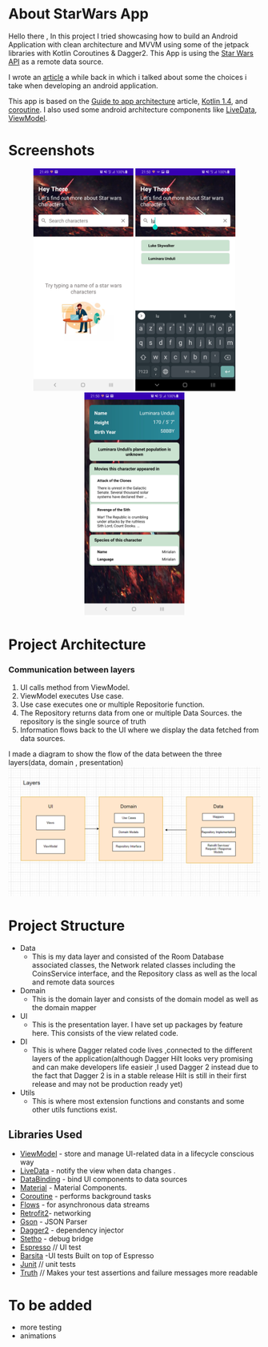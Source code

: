 # About StarWars App
Hello there ,
In this project I tried showcasing how to build an Android Application with clean architecture and MVVM using some of the jetpack libraries with Kotlin Coroutines & Dagger2. This App is using the [Star Wars API](https://swapi.dev/) as a remote data source.

I wrote an [article](https://medium.com/@hamdiboumaiza/navigating-mvvm-with-dagger-2-coroutines-and-aac-57a37ac25f3a) a while back in which i talked about some the choices i take when developing an android application.

This app is based on the [Guide to app architecture](https://developer.android.com/jetpack/docs/guide) article, [Kotlin 1.4](https://kotlinlang.org/docs/reference/whatsnew13.html), and [coroutine](https://kotlinlang.org/docs/reference/coroutines/basics.html). I also used some android architecture components like [LiveData](https://developer.android.com/jetpack/arch/livedata), [ViewModel](https://developer.android.com/topic/libraries/architecture/viewmodel).

# Screenshots
<p align="center">
  <img src="https://github.com/HamdiBoumaiza/Stars/blob/main/screenshots/Screenshot_1.jpg" width="200">
  <img src="https://github.com/HamdiBoumaiza/Stars/blob/main/screenshots/Screenshot_2.jpg" width="200">
  <img src="https://github.com/HamdiBoumaiza/Stars/blob/main/screenshots/Screenshot_3.jpg" width="200">
</p>

# Project Architecture
### Communication between layers
1. UI calls method from ViewModel.
2. ViewModel executes Use case.
3. Use case executes one or multiple Repositorie function.
4. The Repository returns data from one or multiple Data Sources. the repository is the single source of truth
5. Information flows back to the UI where we display the data fetched from data sources.

I made a diagram to show the flow of the data between the three layers(data, domain , presentation)
![data flow diagram](screenshots/dataFlowDiagram.png )
# Project Structure
* Data
    * This is my data layer and consisted of the Room Database associated classes, the Network
    related classes including the CoinsService interface, and the Repository class as well as
    the local and remote data sources
* Domain
    * This is the domain layer and consists of the domain model as well as the domain mapper
* UI
    * This is the presentation layer. I have set up packages by feature here. This consists of the view related code.
* DI
    * This is where Dagger related code lives ,connected to the different layers of the application(although Dagger Hilt looks very promising and can make developers life easieir ,I used Dagger 2 instead due to the fact that Dagger 2 is in a stable release Hilt is still in their first release and may not be production ready yet)
* Utils
    * This is where most extension functions and constants and some other utils functions exist.

Libraries Used
---------------
* [ViewModel](https://developer.android.com/topic/libraries/architecture/viewmodel) - store and manage UI-related data in a lifecycle conscious way
* [LiveData](https://developer.android.com/jetpack/arch/livedata) - notify the view when data changes .
* [DataBinding](https://developer.android.com/topic/libraries/data-binding/) - bind UI components to data sources
* [Material](https://material.io/develop/android/docs/getting-started/) - Material Components.
* [Coroutine](https://github.com/Kotlin/kotlinx.coroutines#user-content-android) - performs background tasks
* [Flows](https://kotlin.github.io/kotlinx.coroutines/kotlinx-coroutines-core/kotlinx.coroutines.flow/-flow/) - for asynchronous data streams
* [Retrofit2](https://square.github.io/retrofit/)- networking
* [Gson](https://github.com/google/gson) - JSON Parser
* [Dagger2](https://dagger.dev/users-guide) - dependency injector
* [Stetho](http://facebook.github.io/stetho/) - debug bridge
* [Espresso](https://developer.android.com/training/testing/espresso/) // UI test
* [Barsita](https://github.com/AdevintaSpain/Barista) -UI tests Built on top of Espresso
* [Junit](https://junit.org/junit4/) // unit tests
* [Truth](https://github.com/google/truth) // Makes your test assertions and failure messages more readable


# To be added
* more testing
* animations

